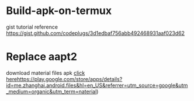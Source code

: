 # Build-apk-on-termux

gist tutorial reference
https://gist.github.com/codeplugs/3d1edbaf756abb492468931aaf023d62

# Replace aapt2 
download material files apk 
[click here](https://play.google.com/store/apps/details?id=me.zhanghai.android.files&hl=en_US&referrer=utm_source=google&utm_medium=organic&utm_term=naterial)https://play.google.com/store/apps/details?id=me.zhanghai.android.files&hl=en_US&referrer=utm_source=google&utm_medium=organic&utm_term=naterial)

